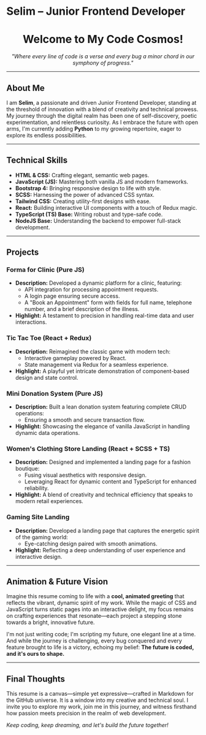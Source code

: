 # Selim – Junior Frontend Developer

<div align="center">
  <h1 style="animation: fadeIn 2s ease-in-out;">Welcome to My Code Cosmos!</h1>
  <p style="font-style: italic;">"Where every line of code is a verse and every bug a minor chord in our symphony of progress."</p>
</div>

---

## About Me

I am **Selim**, a passionate and driven Junior Frontend Developer, standing at the threshold of innovation with a blend of creativity and technical prowess. My journey through the digital realm has been one of self-discovery, poetic experimentation, and relentless curiosity. As I embrace the future with open arms, I'm currently adding **Python** to my growing repertoire, eager to explore its endless possibilities.

---

## Technical Skills

- **HTML & CSS:** Crafting elegant, semantic web pages.
- **JavaScript (JS):** Mastering both vanilla JS and modern frameworks.
- **Bootstrap 4:** Bringing responsive design to life with style.
- **SCSS:** Harnessing the power of advanced CSS syntax.
- **Tailwind CSS:** Creating utility-first designs with ease.
- **React:** Building interactive UI components with a touch of Redux magic.
- **TypeScript (TS) Base:** Writing robust and type-safe code.
- **NodeJS Base:** Understanding the backend to empower full-stack development.

---

## Projects

### Forma for Clinic (Pure JS)
- **Description:** Developed a dynamic platform for a clinic, featuring:
  - API integration for processing appointment requests.
  - A login page ensuring secure access.
  - A "Book an Appointment" form with fields for full name, telephone number, and a brief description of the illness.
- **Highlight:** A testament to precision in handling real-time data and user interactions.

### Tic Tac Toe (React + Redux)
- **Description:** Reimagined the classic game with modern tech:
  - Interactive gameplay powered by React.
  - State management via Redux for a seamless experience.
- **Highlight:** A playful yet intricate demonstration of component-based design and state control.

### Mini Donation System (Pure JS)
- **Description:** Built a lean donation system featuring complete CRUD operations:
  - Ensuring a smooth and secure transaction flow.
- **Highlight:** Showcasing the elegance of vanilla JavaScript in handling dynamic data operations.

### Women's Clothing Store Landing (React + SCSS + TS)
- **Description:** Designed and implemented a landing page for a fashion boutique:
  - Fusing visual aesthetics with responsive design.
  - Leveraging React for dynamic content and TypeScript for enhanced reliability.
- **Highlight:** A blend of creativity and technical efficiency that speaks to modern retail experiences.

### Gaming Site Landing
- **Description:** Developed a landing page that captures the energetic spirit of the gaming world:
  - Eye-catching design paired with smooth animations.
- **Highlight:** Reflecting a deep understanding of user experience and interactive design.

---

## Animation & Future Vision

Imagine this resume coming to life with a **cool, animated greeting** that reflects the vibrant, dynamic spirit of my work. While the magic of CSS and JavaScript turns static pages into an interactive delight, my focus remains on crafting experiences that resonate—each project a stepping stone towards a bright, innovative future.

I'm not just writing code; I'm scripting my future, one elegant line at a time. And while the journey is challenging, every bug conquered and every feature brought to life is a victory, echoing my belief: **The future is coded, and it's ours to shape.**

---

## Final Thoughts

This resume is a canvas—simple yet expressive—crafted in Markdown for the GitHub universe. It is a window into my creative and technical soul. I invite you to explore my work, join me in this journey, and witness firsthand how passion meets precision in the realm of web development.

*Keep coding, keep dreaming, and let's build the future together!*
